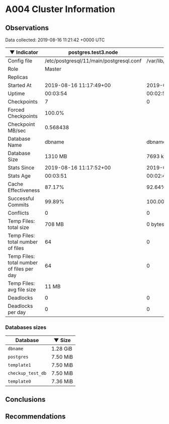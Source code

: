# A004 Cluster Information #

## Observations ##
Data collected: 2019-08-16 11:21:42 +0000 UTC  

|&#9660;&nbsp;Indicator | postgres.test3.node | postgres.test1.node | postgres.test2.node |
|--------|-------|-------- |-------- |
|Config file |/etc/postgresql/11/main/postgresql.conf|/var/lib/postgresql/11/data1/postgresql.conf|/var/lib/postgresql/11/data2/postgresql.conf|
|Role |Master|<no value>|<no value>|
|Replicas ||<no value>|<no value>|
|Started At |2019-08-16&nbsp;11:17:49+00|2019-08-16 11:17:57+00|2019-08-16 11:18:00+00|
|Uptime |00:03:54|00:02:59|00:03:14|
|Checkpoints |7|0|0|
|Forced Checkpoints |100.0%|<no value>|<no value>|
|Checkpoint MB/sec |0.568438|<no value>|<no value>|
|Database Name |dbname|dbname|dbname|
|Database Size |1310&nbsp;MB|7693 kB|7701 kB|
|Stats Since |2019-08-16&nbsp;11:17:52+00|2019-08-16 11:18:08+00|2019-08-16 11:18:08+00|
|Stats Age |00:03:51|00:02:47|00:03:06|
|Cache Effectiveness |87.17%|92.64%|92.64%|
|Successful Commits |99.89%|100.00%|100.00%|
|Conflicts |0|0|0|
|Temp Files: total size |708&nbsp;MB|0 bytes|0 bytes|
|Temp Files: total number of files |64|0|0|
|Temp Files: total number of files per day |64|0|0|
|Temp Files: avg file size |11&nbsp;MB|<no value>|<no value>|
|Deadlocks |0|0|0|
|Deadlocks per day |0|0|0|


### Databases sizes ###

| Database | &#9660;&nbsp;Size |
|----------|--------|
| `dbname` | 1.28&nbsp;GiB |
| `postgres` | 7.50&nbsp;MiB |
| `template1` | 7.50&nbsp;MiB |
| `checkup_test_db` | 7.50&nbsp;MiB |
| `template0` | 7.36&nbsp;MiB |


## Conclusions ##


## Recommendations ##

